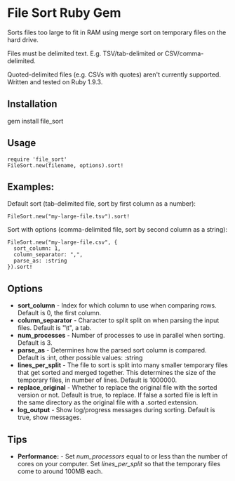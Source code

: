 # File Sort Ruby Gem

Sorts files too large to fit in RAM using merge sort on temporary files on the hard drive.

Files must be delimited text. E.g. TSV/tab-delimited or CSV/comma-delimited.

Quoted-delimited files (e.g. CSVs with quotes) aren't currently supported. Written and tested on Ruby 1.9.3.

## Installation
gem install file_sort

## Usage
    require 'file_sort'
    FileSort.new(filename, options).sort!

## Examples:
Default sort (tab-delimited file, sort by first column as a number):

    FileSort.new("my-large-file.tsv").sort!

Sort with options (comma-delimited file, sort by second column as a string):

    FileSort.new("my-large-file.csv", {
      sort_column: 1,
      column_separator: ",",
      parse_as: :string
    }).sort!

## Options
- **sort_column** - Index for which column to use when comparing rows. Default is 0, the first column.
- **column_separator** - Character to split split on when parsing the input files. Default is "\t", a tab.
- **num_processes** - Number of processes to use in parallel when sorting. Default is 3.
- **parse_as** - Determines how the parsed sort column is compared. Default is :int, other possible values: :string
- **lines_per_split** - The file to sort is split into many smaller temporary files that get sorted and merged
together. This determines the size of the temporary files, in number of lines. Default is 1000000.
- **replace_original** - Whether to replace the original file with the sorted version or not. Default is true,
to replace. If false a sorted file is left in the same directory as the original file with a .sorted extension.
- **log_output** - Show log/progress messages during sorting. Default is true, show messages.

## Tips
- **Performance:** - Set *num_processors* equal to or less than the number of cores on your computer.
Set *lines_per_split* so that the temporary files come to around 100MB each.